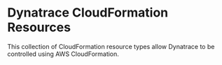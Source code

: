 # Dynatrace CloudFormation Resources

This collection of CloudFormation resource types allow Dynatrace to be controlled using AWS CloudFormation.
